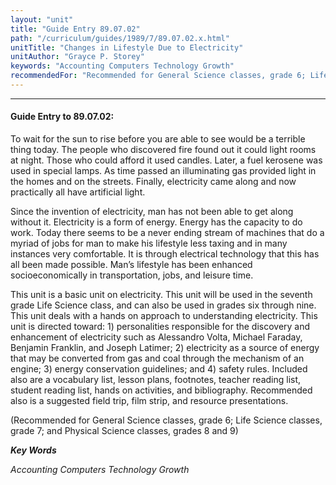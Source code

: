 ```yaml
---
layout: "unit"
title: "Guide Entry 89.07.02"
path: "/curriculum/guides/1989/7/89.07.02.x.html"
unitTitle: "Changes in Lifestyle Due to Electricity"
unitAuthor: "Grayce P. Storey"
keywords: "Accounting Computers Technology Growth"
recommendedFor: "Recommended for General Science classes, grade 6; Life Science classes, grade 7; and Physical Science classes, grades 8 and 9"
---
```

<body>
<hr/>
<h4>
Guide Entry to 89.07.02:
</h4>
To wait for the sun to rise before you are able to see would be a terrible thing today. The people who discovered fire found out it could light rooms at night. Those who could afford it used candles. Later, a fuel kerosene was used in special lamps. As time passed an illuminating gas provided light in the homes and on the streets. Finally, electricity came along and now practically all have artificial light.
<p>
Since the invention of electricity, man has not been able to get along without it. Electricity is a form of energy. Energy has the capacity to do work. Today there seems to be a never ending stream of machines that do a myriad of jobs for man to make his lifestyle less taxing and in many instances very comfortable. It is through electrical technology that this has all been made possible. Man’s lifestyle has been enhanced socioeconomically in transportation, jobs, and leisure time.
</p>
<p>
This unit is a basic unit on electricity. This unit will be used in the seventh grade Life Science class, and can also be used in grades six through nine. This unit deals with a hands on approach to understanding electricity. This unit is directed toward: 1) personalities responsible for the discovery and enhancement of electricity such as Alessandro Volta, Michael Faraday, Benjamin Franklin, and Joseph Latimer; 2) electricity as a source of energy that may be converted from gas and coal through the mechanism of an engine; 3) energy conservation guidelines; and 4) safety rules. Included also are a vocabulary list, lesson plans, footnotes, teacher reading list, student reading list, hands on activities, and bibliography. Recommended also is a suggested field trip, film strip, and resource presentations.
</p>
<p>
(Recommended for General Science classes, grade 6; Life Science classes, grade 7; and Physical Science classes, grades 8 and 9)
</p>
<p>
<b>
<i>
Key Words
</i>
</b>
<br/>
</p>
<p>
<i>
Accounting Computers Technology Growth
</i>
</p>
</body>